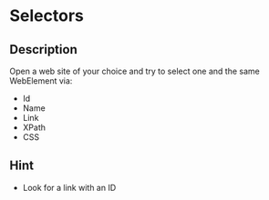 # Selectors 

## Description
Open a web site of your choice and try to select one and the same WebElement via:
  - Id
  - Name
  - Link
  - XPath
  - CSS

## Hint
- Look for a link with an ID
